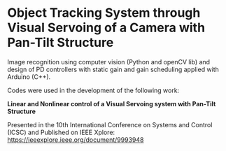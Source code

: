 # Object Tracking System through Visual Servoing of a Camera with Pan-Tilt Structure

Image recognition using computer vision (Python and openCV lib) and design of PD controllers with static gain and gain scheduling applied with Arduino (C++).

Codes were used in the development of the following work:

**Linear and Nonlinear control of a Visual Servoing system with Pan-Tilt Structure**

Presented in the 10th International Conference on Systems and Control (ICSC) and
Published on IEEE Xplore: https://ieeexplore.ieee.org/document/9993948 
